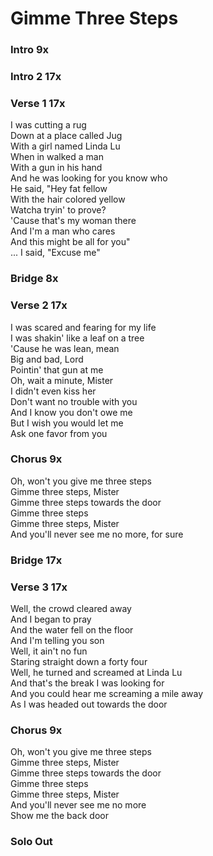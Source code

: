 # Gimme Three Steps

### Intro  9x  

### Intro 2 17x

### Verse 1  17x
I was cutting a rug  
Down at a place called Jug  
With a girl named Linda Lu  
When in walked a man  
With a gun in his hand  
And he was looking for you know who  
He said, "Hey fat fellow  
With the hair colored yellow  
Watcha tryin' to prove?  
'Cause that's my woman there  
And I'm a man who cares  
And this might be all for you"  
... I said, "Excuse me" 

### Bridge  8x

### Verse 2  17x
I was scared and fearing for my life  
I was shakin' like a leaf on a tree  
'Cause he was lean, mean  
Big and bad, Lord  
Pointin' that gun at me  
Oh, wait a minute, Mister  
I didn't even kiss her  
Don't want no trouble with you  
And I know you don't owe me  
But I wish you would let me  
Ask one favor from you  

### Chorus  9x
Oh, won't you give me three steps  
Gimme three steps, Mister  
Gimme three steps towards the door  
Gimme three steps  
Gimme three steps, Mister  
And you'll never see me no more, for sure  

### Bridge  17x

### Verse 3  17x
Well, the crowd cleared away  
And I began to pray  
And the water fell on the floor  
And I'm telling you son  
Well, it ain't no fun  
Staring straight down a forty four  
Well, he turned and screamed at Linda Lu  
And that's the break I was looking for  
And you could hear me screaming a mile away  
As I was headed out towards the door  

### Chorus  9x
Oh, won't you give me three steps  
Gimme three steps, Mister  
Gimme three steps towards the door  
Gimme three steps  
Gimme three steps, Mister  
And you'll never see me no more  
Show me the back door

### Solo Out
